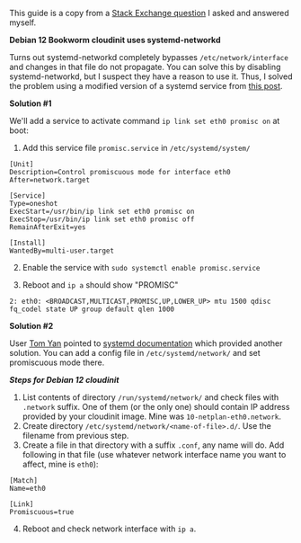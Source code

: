 This guide is a copy from a [Stack Exchange question](https://superuser.com/questions/1804774/persistent-promiscuous-mode-in-debian-12) I asked and answered myself.

**Debian 12 Bookworm cloudinit uses systemd-networkd**

Turns out systemd-networkd completely bypasses `/etc/network/interface` and changes in that file do not propagate. You can solve this by disabling systemd-networkd, but I suspect they have a reason to use it. Thus, I solved the problem using a modified version of a systemd service from [this post](https://alias454.com/using-a-systemd-service-file-to-control-promiscuous-mode-automatically-at-boot/).

**Solution #1**

We'll add a service to activate command `ip link set eth0 promisc on` at boot:

1. Add this service file `promisc.service` in `/etc/systemd/system/`
```
[Unit]
Description=Control promiscuous mode for interface eth0
After=network.target

[Service]
Type=oneshot
ExecStart=/usr/bin/ip link set eth0 promisc on
ExecStop=/usr/bin/ip link set eth0 promisc off
RemainAfterExit=yes

[Install]
WantedBy=multi-user.target
```

2. Enable the service with
`sudo systemctl enable promisc.service`

3. Reboot and `ip a` should show "PROMISC"
```
2: eth0: <BROADCAST,MULTICAST,PROMISC,UP,LOWER_UP> mtu 1500 qdisc fq_codel state UP group default qlen 1000
```


**Solution #2**

User [Tom Yan](https://superuser.com/users/554702/tom-yan) pointed to [systemd documentation](https://www.freedesktop.org/software/systemd/man/systemd.network.html) which provided another solution. You can add a config file in `/etc/systemd/network/` and set promiscuous mode there. 

***Steps for Debian 12 cloudinit***

1. List contents of directory `/run/systemd/network/` and check files with `.network` suffix. One of them (or the only one) should contain IP address provided by your cloudinit image. Mine was `10-netplan-eth0.network`.
2. Create directory `/etc/systemd/network/<name-of-file>.d/`. Use the filename from previous step.
3. Create a file in that directory with a suffix `.conf`, any name will do. Add following in that file (use whatever network interface name you want to affect, mine is `eth0`):
```
[Match]
Name=eth0

[Link]
Promiscuous=true
```
4. Reboot and check network interface with `ip a`.
